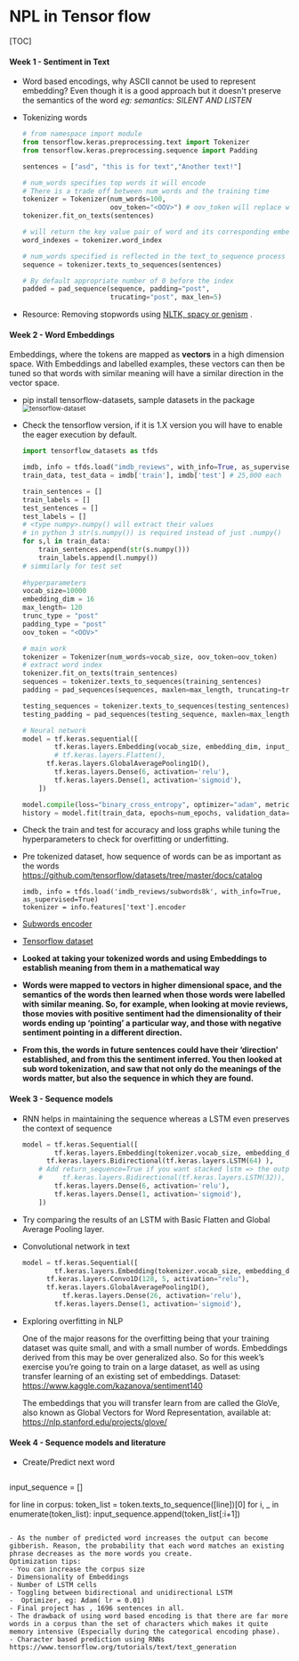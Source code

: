 # NPL in Tensor flow

[TOC]



#### Week 1 - Sentiment in Text

- Word based encodings, why ASCII cannot be used to represent embedding? 
  Even though it is a good approach but it doesn't preserve the semantics of the word *eg:  semantics: SILENT AND LISTEN*

- Tokenizing words

  ```python
  # from namespace import module
  from tensorflow.keras.preprocessing.text import Tokenizer
  from tensorflow.keras.preprocessing.sequence import Padding
  
  sentences = ["asd", "this is for text","Another text!"]
  
  # num_words specifies top words it will encode
  # There is a trade off between num_words and the training time
  tokenizer = Tokenizer(num_words=100, 
                        oov_token="<OOV>") # oov_token will replace with unseen sentences
  tokenizer.fit_on_texts(sentences)
  
  # will return the key value pair of word and its corresponding embedding, Punctuations will be removed and the keys will be converted to lower
  word_indexes = tokenizer.word_index 

  # num_words specified is reflected in the text_to_sequence process and not word_indexes
  sequence = tokenizer.texts_to_sequences(sentences)

  # By default appropriate number of 0 before the index
  padded = pad_sequence(sequence, padding="post",
                        trucating="post", max_len=5)

  ```
  
- Resource: Removing stopwords using [NLTK, spacy or genism](https://stackabuse.com/removing-stop-words-from-strings-in-python/) .

#### Week 2 - Word Embeddings

Embeddings, where the tokens are mapped as **vectors** in a high dimension space. With Embeddings and labelled examples, these vectors can then be tuned so that words with similar meaning will have a similar direction in the vector space.

- pip install tensorflow-datasets, sample datasets in the package
  <img src="C:\Repos\github\Coursera\Natural Language Processing in TensorFlow\Week 2\Datasets in tensorflow.png" alt="tensorflow-dataset" style="zoom:80%;" />

- Check the tensorflow version, if it is 1.X version you will have to enable the eager execution by default.

  ```python
  import tensorflow_datasets as tfds
  
  imdb, info = tfds.load("imdb_reviews", with_info=True, as_supervised=True)
  train_data, test_data = imdb['train'], imdb['test'] # 25,000 each
  
  train_sentences = []
  train_labels = []
  test_sentences = []
  test_labels = []
  # <type numpy>.numpy() will extract their values
  # in python 3 str(s.numpy()) is required instead of just .numpy()
  for s,l in train_data:
      train_sentences.append(str(s.numpy()))
      train_labels.append(l.numpy())
  # simmilarly for test set	
      
  #hyperparameters
  vocab_size=10000
  embedding_dim = 16
  max_length= 120
  trunc_type = "post"
  padding_type = "post"
  oov_token = "<OOV>"
  
  # main work
  tokenizer = Tokenizer(num_words=vocab_size, oov_token=oov_token)
  # extract word index
  tokenizer.fit_on_texts(train_sentences)
  sequences = tokenizer.texts_to_sequences(training_sentences)
  padding = pad_sequences(sequences, maxlen=max_length, truncating=trunc_type)
  
  testing_sequences = tokenizer.texts_to_sequences(testing_sentences)
  testing_padding = pad_sequences(testing_sequence, maxlen=max_length)
  
  # Neural network
  model = tf.keras.sequential([
          tf.keras.layers.Embedding(vocab_size, embedding_dim, input_layer=max_length),
          # tf.keras.layers.Flatten(),
      	tf.keras.layers.GlobalAveragePooling1D(),
          tf.keras.layers.Dense(6, activation='relu'),
          tf.keras.layers.Dense(1, activation='sigmoid'),
      ])
  
  model.compile(loss="binary_cross_entropy", optimizer="adam", metrics=["accuracy"])
  history = model.fit(train_data, epochs=num_epochs, validation_data=test_data)
  ```

- Check the train and test for accuracy and loss graphs while tuning the hyperparameters to check for overfitting or underfitting.

- Pre tokenized dataset, how sequence of words can be as important as the words
  https://github.com/tensorflow/datasets/tree/master/docs/catalog

  ```
  imdb, info = tfds.load('imdb_reviews/subwords8k', with_info=True, as_supervised=True)
  tokenizer = info.features['text'].encoder
  ```

- [Subwords encoder](https://www.tensorflow.org/datasets/api_docs/python/tfds/features/text/SubwordTextEncoder)

- [Tensorflow dataset](https://www.tensorflow.org/datasets/catalog/overview)

-  **Looked at taking your tokenized words and using Embeddings to establish meaning from them in a mathematical way**

- **Words were mapped to vectors in higher dimensional space, and the semantics of the words then learned when those words were labelled with similar meaning. So, for example, when looking at movie reviews, those movies with positive sentiment had the dimensionality of their words ending up ‘pointing’ a particular way, and those with negative sentiment pointing in a different direction.** 

- **From this, the words in future sentences could have their ‘direction’ established, and from this the sentiment inferred. You then looked at sub word tokenization, and saw that not only do the meanings of the words matter, but also the sequence in which they are found.**

#### Week 3 - Sequence models

- RNN helps in maintaining the sequence whereas a LSTM even preserves the context of sequence

  ```python
  model = tf.keras.Sequential([
          tf.keras.layers.Embedding(tokenizer.vocab_size, embedding_dim=64),
      	tf.keras.layers.Bidirectional(tf.keras.layers.LSTM(64) ), 
      # Add return_sequence=True if you want stacked lstm => the output of the previous layer matches with the input of the next layer
      # 	tf.keras.layers.Bidirectional(tf.keras.layers.LSTM(32)),
          tf.keras.layers.Dense(6, activation='relu'),
          tf.keras.layers.Dense(1, activation='sigmoid'),
      ])
  ```

- Try comparing the results of an LSTM with Basic Flatten and Global Average Pooling layer.

- Convolutional network in text

  ```python
  model = tf.keras.Sequential([
          tf.keras.layers.Embedding(tokenizer.vocab_size, embedding_dim=64, input_length=max_length),
      	tf.keras.layers.Convo1D(128, 5, activation="relu"),
  		tf.keras.layers.GlobalAveragePooling1D(),
        	tf.keras.layers.Dense(26, activation='relu'),
          tf.keras.layers.Dense(1, activation='sigmoid'),
  ```

  

- Exploring overfitting in NLP

  One of the major reasons for the overfitting being that your training dataset was quite small, and with a small number of words. Embeddings derived from this may be over generalized also. So for this week’s exercise you’re going to train on a large dataset, as well as using transfer learning of an existing set of embeddings.
  Dataset: https://www.kaggle.com/kazanova/sentiment140

  The embeddings that you will transfer learn from are called the GloVe, also known as Global Vectors for Word Representation, available at: https://nlp.stanford.edu/projects/glove/

#### Week 4 - Sequence models and literature

- Create/Predict next word


  ```python
input_sequence = []

for line in corpus:
	token_list = token.texts_to_sequence([line])[0]
    for i, _ in enumerate(token_list):
        input_sequence.append(token_list[:i+1])
  ```

- As the number of predicted word increases the output can become gibberish. Reason, the probability that each word matches an existing phrase decreases as the more words you create.
  Optimization tips:
  - You can increase the corpus size
  - Dimensionality of Embeddings
  - Number of LSTM cells
  - Toggling between bidirectional and unidirectional LSTM
  -  Optimizer, eg: Adam( lr = 0.01)
- Final project has , 1696 sentences in all.
- The drawback of using word based encoding is that there are far more words in a corpus than the set of characters which makes it quite memory intensive (Especially during the categorical encoding phase).
- Character based prediction using RNNs https://www.tensorflow.org/tutorials/text/text_generation